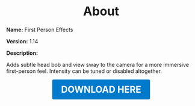 <h1 style="text-align:center; font-size:2rem; font-weight:bold;">About</h1>

**Name:**
First Person Effects

**Version:**
1.14

**Description:**

Adds subtle head bob and view sway to the camera for a more immersive first-person feel. Intensity can be tuned or disabled altogether.




<p align="center"><a href="https://github.com/LiliaFramework/Modules/raw/refs/heads/gh-pages/firstpersoneffects.zip" style="display:inline-block;padding:12px 24px;font-size:1.5rem;font-weight:bold;text-decoration:none;color:#fff;background-color:var(--md-primary-fg-color,#007acc);border-radius:4px;">DOWNLOAD HERE</a></p>